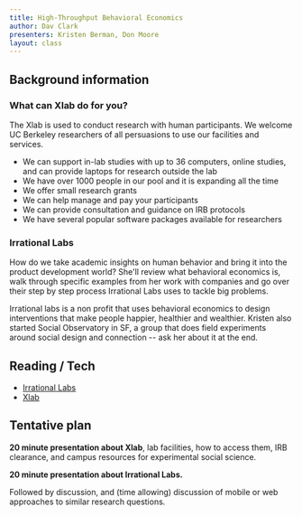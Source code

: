 ```yaml
---
title: High-Throughput Behavioral Economics
author: Dav Clark
presenters: Kristen Berman, Don Moore
layout: class
---
```


## Background information

### What can Xlab do for you?

The Xlab is used to conduct research with human participants.  We welcome UC
Berkeley researchers of all persuasions to use our facilities and services.

- We can support in-lab studies with up to 36 computers, online studies, and
  can provide laptops for research outside the lab
- We have over 1000 people in our pool and it is expanding all the time
- We offer small research grants
- We can help manage and pay your participants
- We can provide consultation and guidance on IRB protocols
- We have several popular software packages available for researchers

### Irrational Labs

How do we take academic insights on human behavior and bring it into the
product development world?   She'll review what behavioral economics is, walk
through specific examples from her work with companies and go over their step
by step process Irrational Labs uses to tackle big problems.

Irrational labs is a non profit that uses behavioral economics to design
interventions that make people happier, healthier and wealthier.  Kristen also
started Social Observatory in SF, a group that does  field experiments around
social design and connection -- ask her about it at the end.

## Reading / Tech

- [Irrational Labs](http://irrationallabs.org)
- [Xlab](http://xlab.berkeley.edu/index.html)

## Tentative plan

**20 minute presentation about Xlab**, lab facilities, how to access them, IRB
clearance, and campus resources for experimental social science.

**20 minute presentation about Irrational Labs.**

Followed by discussion, and (time allowing) discussion of mobile or web
approaches to similar research questions.
